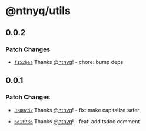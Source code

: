 # @ntnyq/utils

## 0.0.2

### Patch Changes

- [`f152baa`](https://github.com/ntnyq/ntnyq-utils/commit/f152baad2a9f0020134a8c6425cf8e3f397a4cc3) Thanks [@ntnyq](https://github.com/ntnyq)! - chore: bump deps

## 0.0.1

### Patch Changes

- [`3280cd2`](https://github.com/ntnyq/ntnyq-utils/commit/3280cd2db7bfd218cc15e1481d34766e9e331150) Thanks [@ntnyq](https://github.com/ntnyq)! - fix: make capitalize safer

- [`bd1f736`](https://github.com/ntnyq/ntnyq-utils/commit/bd1f73615318d223662c06cb09de087f19b31833) Thanks [@ntnyq](https://github.com/ntnyq)! - feat: add tsdoc comment
